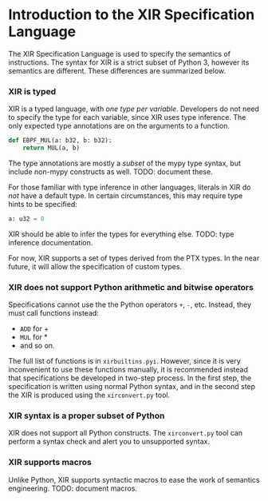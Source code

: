 # Introduction to the XIR Specification Language

The XIR Specification Language is used to specify the semantics of
instructions. The syntax for XIR is a strict subset of Python 3,
however its semantics are different. These differences are summarized
below.

### XIR is typed

XIR is a typed language, with *one type per variable*. Developers do not
need to specify the type for each variable, since XIR uses type
inference. The only expected type annotations are on the arguments
to a function.

```python
def EBPF_MUL(a: b32, b: b32):
    return MUL(a, b)
```

The type annotations are mostly a _subset_ of the mypy type
syntax, but include non-mypy constructs as well. TODO: document these.

For those familiar with type inference in other languages, literals in
XIR do _not_ have a default type. In certain circumstances, this may
require type hints to be specified:

```python
a: u32 = 0
```

XIR should be able to infer the types for everything else. TODO: type inference documentation.

For now, XIR supports a set of types derived from the PTX types. In
the near future, it will allow the specification of custom types.

### XIR does not support Python arithmetic and bitwise operators

Specifications cannot use the the Python operators `+`, `-`,
etc. Instead, they must call functions instead:

  - `ADD` for +
  - `MUL` for *
  - and so on.

The full list of functions is in `xirbuiltins.pyi`. However, since it
is very inconvenient to use these functions manually, it is
recommended instead that specifications be developed in two-step
process. In the first step, the specification is written using normal
Python syntax, and in the second step the XIR is produced using the
`xirconvert.py` tool.


### XIR syntax is a proper subset of Python

XIR does not support all Python constructs. The `xirconvert.py` tool
can perform a syntax check and alert you to unsupported syntax.

### XIR supports macros

Unlike Python, XIR supports syntactic macros to ease the work of semantics engineering. TODO: document macros.
